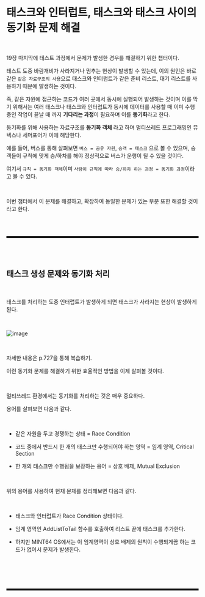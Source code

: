 # 태스크와 인터럽트, 태스크와 태스크 사이의 동기화 문제 해결

<br>

19장 마지막에 테스트 과정에서 문제가 발생한 경우를 해결하기 위한 챕터이다.

테스트 도중 바람개비가 사라지거나 멈추는 현상이 발생할 수 있는데, 이의 원인은 바로 같은 ```같은 자료구조의 사용```으로 태스크와 인터럽트가 같은 준비 리스트, 대기 리스트를 사용하기 때문에 발생하는 것이다.

즉, 같은 자원에 접근하는 코드가 여러 곳에서 동시에 실행되어 발생하는 것이며 이를 막기 위해서는 여러 태스크나 태스크와 인터럽트가 동시에 데이터를 사용할 때 이미 수행 중인 작업이 끝날 때 까지 **기다리는 과정**이 필요하며 이를 **동기화**라고 한다.

동기화를 위해 사용하는 자료구조를 **동기화 객체** 라고 하며 멀티쓰레드 프로그래밍인 뮤텍스나 세머포어가 이에 해당한다.

예를 들어, 버스를 통해 살펴보면 ```버스 = 공유 자원```, ```승객 = 태스크``` 으로 볼 수 있으며, 승객들이 규칙에 맞게 승/하차를 해야 정상적으로 버스가 운행이 될 수 있을 것이다.

여기서 ```규칙 = 동기화 객체```이며 ```사람이 규칙에 따라 승/하차 하는 과정 = 동기화 과정```이라고 볼 수 있다. 

<br>

이번 챕터에서 이 문제를 해결하고, 확장하여 동일한 문제가 있는 부분 또한 해결할 것이라고 한다.

<br><br>
<hr style="border: 2px solid;">
<br><br>

## 태스크 생성 문제와 동기화 처리

<br>

태스크를 처리하는 도중 인터럽트가 발생하게 되면 태스크가 사라지는 현상이 발생하게 된다.

<br>

![image](https://user-images.githubusercontent.com/52172169/203236350-7b7ef5c7-7efa-44f6-9716-d3866afa3906.png)

<br>

자세한 내용은 p.727을 통해 복습하기.

이런 동기화 문제를 해결하기 위한 효율적인 방법을 이제 살펴볼 것이다.

<br>

멀티쓰레드 환경에서는 동기화를 처리하는 것은 매우 중요하다.

용어를 살펴보면 다음과 같다.

<br>

+ 같은 자원을 두고 경쟁하는 상태 = Race Condition
 
+ 코드 중에서 반드시 한 개의 태스크만 수행되어야 하는 영역 = 임계 영역, Critical Section
 
+ 한 개의 태스크만 수행됨을 보장하는 용어 = 상호 배제, Mutual Exclusion

<br>

위의 용어를 사용하여 현재 문제를 정리해보면 다음과 같다.

<br>

+ 태스크와 인터럽트가 Race Condition 상태이다.

+ 임계 영역인 AddListToTail 함수를 호출하여 리스트 끝에 태스크를 추가한다.

+ 하지만 MINT64 OS에서는 이 임계영역이 상호 배제의 원칙이 수행되게끔 하는 코드가 없어서 문제가 발생한다.

<br>



<br><br>
<hr style="border: 2px solid;">
<br><br>
